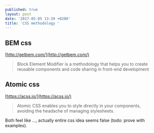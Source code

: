 ```yaml
---
published: true
layout: post
date: '2017-05-05 13:39 +0200'
title: 'CSS methodology '
---
```

## BEM css
[http://getbem.com/](http://getbem.com/)

> Block Element Modifier is a methodology that helps you to create reusable components and code sharing in front-end development

## Atomic css
[https://acss.io/](https://acss.io/)

> Atomic CSS enables you to style directly in your components, avoiding the headache of managing stylesheets.

Both feel like ..., actually entire css idea seems false (todo: prove with examples).
